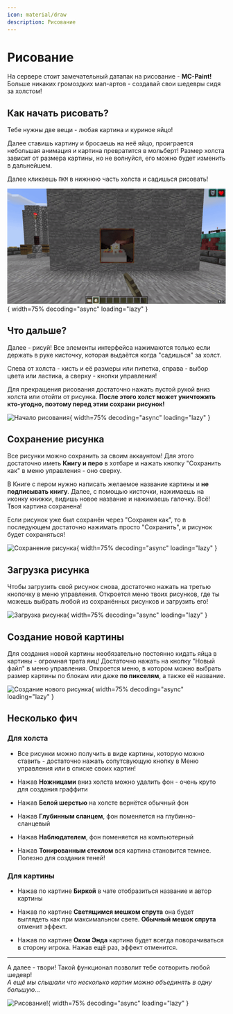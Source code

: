 ```yaml
---
icon: material/draw
description: Рисование
---
```


# Рисование

На сервере стоит замечательный датапак на рисование - **MC-Paint!** Больше никаких громоздких мап-артов - создавай свои шедевры сидя за холстом!

## **Как начать рисовать?**

Тебе нужны две вещи - любая картина и куриное яйцо!

Далее ставишь картину и бросаешь на неё яйцо, проиграется небольшая анимация и картина превратится в мольберт! Размер холста зависит от размера картины, но не волнуйся, его можно будет изменить в дальнейшем.

Далее кликаешь `ПКМ` в нижнюю часть холста и садишься рисовать!

![Создание холста](../../assets/artmap/creating_art.gif){ width=75% decoding="async" loading="lazy" }

## **Что дальше?**

Далее - рисуй! Все элементы интерфейса нажимаются только если держать в руке кисточку, которая выдаётся когда "садишься" за холст.

Слева от холста - кисть и её размеры или пипетка, справа - выбор цвета или ластика, а сверху - кнопки управления!

Для прекращения рисования достаточно нажать пустой рукой вниз холста или отойти от рисунка. <span class="red">**После этого холст может уничтожить кто-угодно, поэтому перед этим сохрани рисунок!**</span>

![Начало рисования](../../assets/artmap/drawing_art.gif){ width=75% decoding="async" loading="lazy" }

## **Сохранение рисунка**

Все рисунки можно сохранить за своим аккаунтом! Для этого достаточно иметь **Книгу и перо** в хотбаре и нажать кнопку "Сохранить как" в меню управления - оно сверху.

В Книге с пером нужно написать желаемое название картины и **не подписывать книгу**. Далее, с помощью кисточки, нажимаешь на иконку книжки, видишь новое название и нажимаешь галочку. Всё! Твоя картина сохранена!

Если рисунок уже был сохранён через "Сохранен как", то в последующем достаточно нажимать просто "Сохранить", и рисунок будет сохраняться!

![Сохранение рисунка](../../assets/artmap/saving_art.gif){ width=75% decoding="async" loading="lazy" }

## **Загрузка рисунка**

Чтобы загрузить свой рисунок снова, достаточно нажать на третью кнопочку в меню управления. Откроется меню твоих рисунков, где ты можешь выбрать любой из сохранённых рисунков и загрузить его!

![Загрузка рисунка](../../assets/artmap/load_art.gif){ width=75% decoding="async" loading="lazy" }

## **Создание новой картины**

Для создания новой картины необязательно постоянно кидать яйца в картины - огромная трата яиц! Достаточно нажать на кнопку "Новый файл" в меню управления. Откроется меню, в котором можно выбрать размер картины по блокам или даже **по пикселям**, а также её название.

![Создание нового рисунка](../../assets/artmap/creating_new_art.gif){ width=75% decoding="async" loading="lazy" }

## **Несколько фич**

### Для холста

- Все рисунки можно получить в виде картины, которую можно ставить - достаточно нажать сопутсвующую кнопку в Меню управления или в списке своих картин!

- Нажав **Ножницами** вниз холста можно удалить фон - очень круто для создания граффити

- Нажав **Белой шерстью** на холсте вернётся обычный фон

- Нажав **Глубинным сланцем**, фон поменяется на глубинно-сланцевый

- Нажав **Наблюдателем**, фон поменяется на компьютерный

- Нажав **Тонированным стеклом** вся картина становится темнее. Полезно для создания теней!

### Для картины

- Нажав по картине **Биркой** в чате отобразиться название и автор картины

- Нажав по картине **Светящимся мешком спрута** она будет выглядеть как при максимальном свете. **Обычный мешок спрута** отменит эффект.

- Нажав по картине **Оком Энда** картина будет всегда поворачиваться в сторону игрока. Нажав ещё раз, эффект отменится.

***

А далее - твори! Такой функционал позволит тебе сотворить любой шедевр!  
<span class="gray">*А ещё мы слышали что несколько картин можно объединять в одну большую...*</span>

![Рисование!](../../assets/artmap/example_art.gif){ width=75% decoding="async" loading="lazy" }